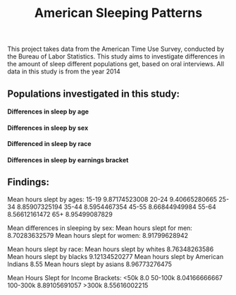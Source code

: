 <header>
<h1>American Sleeping Patterns</h1>
</header>
<body>
<p>This project takes data from the American Time Use Survey,
   conducted by the Bureau of Labor Statistics. This study aims
   to investigate differences in the amount of sleep different
   populations get, based on oral interviews. All data in this study is from the year 2014</p>

<h2>Populations investigated in this study:</h2>
<h4>Differences in sleep by age</h4>
<h4>Differences in sleep by sex</h4>
<h4>Differenced in sleep by race</h4>
<h4>Differences in sleep by earnings bracket</h4>

<h2>Findings:</h2>
<p>
  Mean hours slept by ages:
  15-19 9.87174523008
  20-24 9.40665280665
  25-34 8.85907325194
  35-44 8.5954467354
  45-55 8.66844949984
  55-64 8.56612161472
  65+   8.95499087829
</p>

  <p>
    Mean differences in sleeping by sex:
    Mean hours slept for men: 8.70283632579
    Mean hours slept for women: 8.91799628942
  </p>

  <p>
  Mean hours slept by race:
  Mean hours slept by whites 8.76348263586
  Mean hours slept by blacks 9.12134520277
  Mean hours slept by American Indians 8.55
  Mean hours slept by asians 8.96773276475
</p>

<p>
  Mean Hours Slept for Income Brackets:
<50k         8.0
50-100k      8.04166666667
100-300k     8.89105691057
>300k        8.55616002215
</p>
</body>
